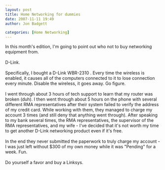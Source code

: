 ```yaml
---
layout: post
title: Home Networking for dummies
date: 2007-11-11 19:49
author: Jon Badgett

categories: [Home Networking]
---
```

In this month's edition, I'm going to point out who not to buy networking equipment from.<br /><br />D-Link.<br /><br />Specifically, I bought a D-Link WBR-2310 .  Every time the wireless is enabled, it causes all of the computers connected to it to lose connection every minute.  Disable the wireless, it goes away.  Go figure.<br /><br />I went through about 3 hours of tech support to learn that my router was broken (duh).  I then went through about 5 hours on the phone with several different RMA representatives after their system failed to verify the address of my credit card.  While working with them, they managed to charge my account 3 times (and still deny that anything went through).  After speaking to my bank several times, the RMA representatives, the supervisor of the RMA representatives, and my wife - I've decided that it's not worth my time to get another D-Link networking product even if it's free.<br /><br />In the end they never submitted the paperwork to truly charge my account - I was just left without $300 of my own money while it was "Pending" for a week.  Fun.<br /><br />Do yourself a favor and buy a Linksys.
